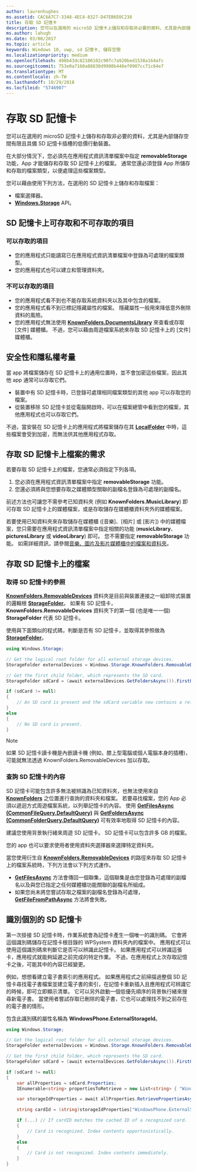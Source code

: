 ```yaml
---
author: laurenhughes
ms.assetid: CAC6A7C7-3348-4EC4-8327-D47EB6E0C238
title: 存取 SD 記憶卡
description: 您可以在選用的 microSD 記憶卡上儲存和存取非必要的資料，尤其是內部儲存空間有限的低價行動裝置。
ms.author: lahugh
ms.date: 03/08/2017
ms.topic: article
keywords: Windows 10, uwp, sd 記憶卡, 儲存空間
ms.localizationpriority: medium
ms.openlocfilehash: 498b43dc82100102c90fc7a920bed1538a164afc
ms.sourcegitcommit: 753e0a7160a88830d9908b446ef0907cc71c64e7
ms.translationtype: MT
ms.contentlocale: zh-TW
ms.lasthandoff: 10/29/2018
ms.locfileid: "5746907"
---
```

# <a name="access-the-sd-card"></a>存取 SD 記憶卡



您可以在選用的 microSD 記憶卡上儲存和存取非必要的資料，尤其是內部儲存空間有限且具備 SD 記憶卡插槽的低價行動裝置。

在大部分情況下，您必須先在應用程式資訊清單檔案中指定 **removableStorage** 功能，App 才能儲存和存取 SD 記憶卡上的檔案。 通常您還必須登錄 App 所儲存和存取的檔案類型，以便處理這些檔案類型。

您可以藉由使用下列方法，在選用的 SD 記憶卡上儲存和存取檔案：
- 檔案選擇器。
- [**Windows.Storage**](https://msdn.microsoft.com/library/windows/apps/br227346) API。

## <a name="what-you-can-and-cant-access-on-the-sd-card"></a>SD 記憶卡上可存取和不可存取的項目

### <a name="what-you-can-access"></a>可以存取的項目

- 您的應用程式只能讀寫已在應用程式資訊清單檔案中登錄為可處理的檔案類型。
- 您的應用程式也可以建立和管理資料夾。

### <a name="what-you-cant-access"></a>不可以存取的項目

- 您的應用程式看不到也不能存取系統資料夾以及其中包含的檔案。
- 您的應用程式看不到已標記隱藏屬性的檔案。 隱藏屬性一般用來降低意外刪除資料的風險。
- 您的應用程式無法使用 [**KnownFolders.DocumentsLibrary**](https://msdn.microsoft.com/library/windows/apps/br227152) 來查看或存取 [文件] 媒體櫃。 不過，您可以藉由周遊檔案系統來存取 SD 記憶卡上的 [文件] 媒體櫃。

## <a name="security-and-privacy-considerations"></a>安全性和隱私權考量

當 app 將檔案儲存在 SD 記憶卡上的通用位置時，並不會加密這些檔案，因此其他 app 通常可以存取它們。

- 裝置中有 SD 記憶卡時，已登錄可處理相同檔案類型的其他 app 可以存取您的檔案。
- 從裝置移除 SD 記憶卡並從電腦開啟時，可以在檔案總管中看到您的檔案，其他應用程式也可以存取它們。

不過，當安裝在 SD 記憶卡上的應用程式將檔案儲存在其 [**LocalFolder**](https://msdn.microsoft.com/library/windows/apps/br241621) 中時，這些檔案會受到加密，而無法供其他應用程式存取。

## <a name="requirements-for-accessing-files-on-the-sd-card"></a>存取 SD 記憶卡上檔案的需求

若要存取 SD 記憶卡上的檔案，您通常必須指定下列各項。

1.  您必須在應用程式資訊清單檔案中指定 **removableStorage** 功能。
2.  您還必須將與您想要存取之媒體類型關聯的副檔名登錄為可處理的副檔名。

前述方法也可讓您不需參考已知資料夾 (例如 **KnownFolders.MusicLibrary**) 即可存取 SD 記憶卡上的媒體檔案，或是存取儲存在媒體櫃資料夾外的媒體檔案。

若要使用已知資料夾來存取儲存在媒體櫃 ([音樂]、[相片] 或 [影片]) 中的媒體檔案，您只需要在應用程式資訊清單檔案中指定相關的功能 (**musicLibrary**、**picturesLibrary** 或 **videoLibrary**) 即可。 您不需要指定 **removableStorage** 功能。 如需詳細資訊，請參閱[音樂、圖片及影片媒體櫃中的檔案和資料夾](quickstart-managing-folders-in-the-music-pictures-and-videos-libraries.md)。

## <a name="accessing-files-on-the-sd-card"></a>存取 SD 記憶卡上的檔案

### <a name="getting-a-reference-to-the-sd-card"></a>取得 SD 記憶卡的參照

[**KnownFolders.RemovableDevices**](https://msdn.microsoft.com/library/windows/apps/br227158) 資料夾是目前與裝置連接之一組卸除式裝置的邏輯根 [**StorageFolder**](https://msdn.microsoft.com/library/windows/apps/br227230)。 如果有 SD 記憶卡，**KnownFolders.RemovableDevices** 資料夾下的第一個 (也是唯一一個) **StorageFolder** 代表 SD 記憶卡。

使用與下面類似的程式碼，判斷是否有 SD 記憶卡，並取得其參照做為 [**StorageFolder**](https://msdn.microsoft.com/library/windows/apps/br227230)。

```csharp
using Windows.Storage;

// Get the logical root folder for all external storage devices.
StorageFolder externalDevices = Windows.Storage.KnownFolders.RemovableDevices;

// Get the first child folder, which represents the SD card.
StorageFolder sdCard = (await externalDevices.GetFoldersAsync()).FirstOrDefault();

if (sdCard != null)
{
    // An SD card is present and the sdCard variable now contains a reference to it.
}
else
{
    // No SD card is present.
}
```

> [!NOTE]
> 如果 SD 記憶卡讀卡機是內嵌讀卡機 (例如，膝上型電腦或個人電腦本身的插槽)，可能就無法透過 KnownFolders.RemovableDevices 加以存取。

### <a name="querying-the-contents-of-the-sd-card"></a>查詢 SD 記憶卡的內容

SD 記憶卡可能包含許多無法被辨識為已知資料夾，也無法使用來自 [**KnownFolders**](https://msdn.microsoft.com/library/windows/apps/br227151) 之位置進行查詢的資料夾和檔案。 若要尋找檔案，您的 App 必須以遞迴方式周遊檔案系統，以列舉記憶卡的內容。 使用 [**GetFilesAsync (CommonFileQuery.DefaultQuery)**](https://msdn.microsoft.com/library/windows/apps/br227274) 與 [**GetFoldersAsync (CommonFolderQuery.DefaultQuery)**](https://msdn.microsoft.com/library/windows/apps/br227281) 可有效率地取得 SD 記憶卡的內容。

建議您使用背景執行緒來周遊 SD 記憶卡。 SD 記憶卡可以包含許多 GB 的檔案。

您的 app 也可以要求使用者使用資料夾選擇器來選擇特定資料夾。

當您使用衍生自 [**KnownFolders.RemovableDevices**](https://msdn.microsoft.com/library/windows/apps/br227158) 的路徑來存取 SD 記憶卡上的檔案系統時，下列方法會以下列方式運作。

-   [**GetFilesAsync**](https://msdn.microsoft.com/library/windows/apps/br227273) 方法會傳回一個聯集，這個聯集是由您登錄為可處理的副檔名以及與您已指定之任何媒體櫃功能關聯的副檔名所組成。
-   如果您尚未將您嘗試存取之檔案的副檔名登錄為可處理，[**GetFileFromPathAsync**](https://msdn.microsoft.com/library/windows/apps/br227206) 方法將會失敗。

## <a name="identifying-the-individual-sd-card"></a>識別個別的 SD 記憶卡

第一次掛接 SD 記憶卡時，作業系統會為記憶卡產生一個唯一的識別碼。 它會將這個識別碼儲存在記憶卡根目錄的 WPSystem 資料夾內的檔案中。 應用程式可以使用這個識別碼來判斷它是否可以辨識此記憶卡。 如果應用程式可以辨識這張卡，應用程式就能夠延遲之前完成的特定作業。 不過，在應用程式上次存取記憶卡之後，可能其中的內容已經變更。

例如，想想看建立電子書索引的應用程式。 如果應用程式之前掃描過整個 SD 記憶卡尋找電子書檔案並建立電子書的索引，在記憶卡重新插入且應用程式可辨識它的時候，即可立即顯示清單。 它可以另外啟動一個低優先順序的背景執行緒來搜尋新電子書。 當使用者嘗試存取已刪除的電子書，它也可以處理找不到之前存在的電子書的情形。

包含此識別碼的屬性名稱為 **WindowsPhone.ExternalStorageId**。

```csharp
using Windows.Storage;

// Get the logical root folder for all external storage devices.
StorageFolder externalDevices = Windows.Storage.KnownFolders.RemovableDevices;

// Get the first child folder, which represents the SD card.
StorageFolder sdCard = (await externalDevices.GetFoldersAsync()).FirstOrDefault();

if (sdCard != null)
{
    var allProperties = sdCard.Properties;
    IEnumerable<string> propertiesToRetrieve = new List<string> { "WindowsPhone.ExternalStorageId" };

    var storageIdProperties = await allProperties.RetrievePropertiesAsync(propertiesToRetrieve);

    string cardId = (string)storageIdProperties["WindowsPhone.ExternalStorageId"];

    if (...) // If cardID matches the cached ID of a recognized card.
    {
        // Card is recognized. Index contents opportunistically.
    }
    else
    {
        // Card is not recognized. Index contents immediately.
    }
}
```

 

 
